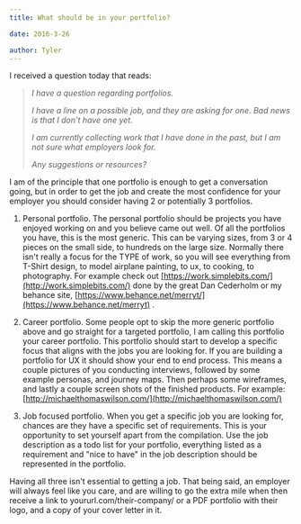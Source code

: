```yaml
---
title: What should be in your portfolio?

date: 2016-3-26

author: Tyler
---
```


I received a question today that reads:

> _I have a question regarding portfolios._
>
> _I have a line on a possible job, and they are asking for one. Bad
> news is that I don\'t have one yet._
>
> _I am currently collecting work that I have done in the past, but I am
> not sure what employers look for._
>
> _Any suggestions or resources?_

I am of the principle that one portfolio is enough to get a conversation
going, but in order to get the job and create the most confidence for
your employer you should consider having 2 or potentially 3 portfolios.

1.  Personal portfolio. The personal portfolio should be projects you
    have enjoyed working on and you believe came out well. Of all the
    portfolios you have, this is the most generic. This can be varying
    sizes, from 3 or 4 pieces on the small side, to hundreds on the
    large size. Normally there isn\'t really a focus for the TYPE of
    work, so you will see everything from T-Shirt design, to model
    airplane painting, to ux, to cooking, to photography. For example
    check out
    [https://work.simplebits.com/](http://work.simplebits.com/)
    done by the great Dan Cederholm or my behance site,
    [https://www.behance.net/merryt/](https://www.behance.net/merryt)
    .

2.  Career portfolio. Some people opt to skip the more generic portfolio
    above and go straight for a targeted portfolio, I am calling this
    portfolio your career portfolio. This portfolio should start to
    develop a specific focus that aligns with the jobs you are looking
    for. If you are building a portfolio for UX it should show your
    end to end process. This means a couple pictures of you conducting
    interviews, followed by some example personas, and journey maps.
    Then perhaps some wireframes, and lastly a couple screen shots of
    the finished products. For example:
    [http://michaelthomaswilson.com/](http://michaelthomaswilson.com/)

3.  Job focused portfolio. When you get a specific job you are looking
    for, chances are they have a specific set of requirements. This is
    your opportunity to set yourself apart from the compilation. Use
    the job description as a todo list for your portfolio, everything
    listed as a requirement and \"nice to have\" in the job
    description should be represented in the portfolio.

Having all three isn\'t essential to getting a job. That being said, an
employer will always feel like you care, and are willing to go the extra
mile when then receive a link to yoururl.com/their-company/ or a PDF
portfolio with their logo, and a copy of your cover letter in it.
